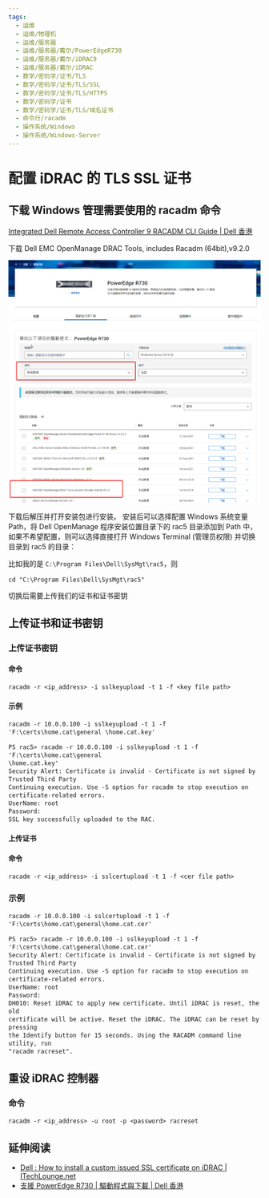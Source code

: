 ```yaml
---
tags:
  - 运维
  - 运维/物理机
  - 运维/服务器
  - 运维/服务器/戴尔/PowerEdgeR730
  - 运维/服务器/戴尔/iDRAC9
  - 运维/服务器/戴尔/iDRAC
  - 数学/密码学/证书/TLS
  - 数学/密码学/证书/TLS/SSL
  - 数学/密码学/证书/TLS/HTTPS
  - 数学/密码学/证书
  - 数学/密码学/证书/TLS/域名证书
  - 命令行/racadm
  - 操作系统/Windows
  - 操作系统/Windows-Server
---
```

# 配置 iDRAC 的 TLS SSL 证书

## 下载 Windows 管理需要使用的 racadm 命令

[Integrated Dell Remote Access Controller 9 RACADM CLI Guide | Dell 香港](https://www.dell.com/support/manuals/zh-hk/poweredge-c6420/idrac_4.00.00.00_racadm/supported-racadm-interfaces?guid=guid-a5747353-fc88-4438-b617-c50ca260448e&lang=en-us)

下载 Dell EMC OpenManage DRAC Tools, includes Racadm (64bit),v9.2.0

![](./assets/dell-idrac-1.png)

下载后解压并打开安装包进行安装。
安装后可以选择配置 Windows 系统变量 Path，将 Dell OpenManage 程序安装位置目录下的 rac5 目录添加到 Path 中，如果不希望配置，则可以选择直接打开 Windows Terminal (管理员权限) 并切换目录到 rac5 的目录：

比如我的是 `C:\Program Files\Dell\SysMgt\rac5`，则

```shell
cd "C:\Program Files\Dell\SysMgt\rac5"
```

切换后需要上传我们的证书和证书密钥

## 上传证书和证书密钥

### 上传证书密钥

#### 命令

```shell
racadm -r <ip_address> -i sslkeyupload -t 1 -f <key file path>
```

#### 示例

```shell
racadm -r 10.0.0.100 -i sslkeyupload -t 1 -f 'F:\certs\home.cat\general \home.cat.key'
```

```shell
PS rac5> racadm -r 10.0.0.100 -i sslkeyupload -t 1 -f 'F:\certs\home.cat\general
\home.cat.key'
Security Alert: Certificate is invalid - Certificate is not signed by Trusted Third Party
Continuing execution. Use -S option for racadm to stop execution on certificate-related errors.
UserName: root
Password:
SSL key successfully uploaded to the RAC.
```

#### 上传证书

#### 命令

```shell
racadm -r <ip_address> -i sslcertupload -t 1 -f <cer file path>
```

### 示例

```shell
racadm -r 10.0.0.100 -i sslcertupload -t 1 -f 'F:\certs\home.cat\general\home.cat.cer'
```

```shell
PS rac5> racadm -r 10.0.0.100 -i sslkeyupload -t 1 -f 'F:\certs\home.cat\general\home.cat.cer'
Security Alert: Certificate is invalid - Certificate is not signed by Trusted Third Party
Continuing execution. Use -S option for racadm to stop execution on certificate-related errors.
UserName: root
Password:
DH010: Reset iDRAC to apply new certificate. Until iDRAC is reset, the old
certificate will be active. Reset the iDRAC. The iDRAC can be reset by pressing
the Identify button for 15 seconds. Using the RACADM command line utility, run
"racadm racreset".
```

## 重设 iDRAC 控制器

### 命令

```shell
racadm -r <ip_address> -u root -p <password> racreset
```

## 延伸阅读

- [Dell : How to install a custom issued SSL certificate on iDRAC | ITechLounge.net](https://www.itechlounge.net/2018/03/dell-how-to-install-a-custom-issued-ssl-certificate-on-idrac/)
- [支援 PowerEdge R730 | 驅動程式與下載 | Dell 香港](https://www.dell.com/support/home/zh-hk/product-support/product/poweredge-r730/drivers)
